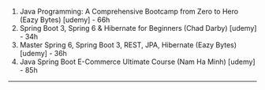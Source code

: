 1. Java Programming: A Comprehensive Bootcamp from Zero to Hero (Eazy Bytes) [udemy] - 66h
2. Spring Boot 3, Spring 6 & Hibernate for Beginners (Chad Darby) [udemy] - 34h
3. Master Spring 6, Spring Boot 3, REST, JPA, Hibernate (Eazy Bytes) [udemy] - 36h
4. Java Spring Boot E-Commerce Ultimate Course (Nam Ha Minh) [udemy] - 85h

--------------------------------------------------------------------------------
